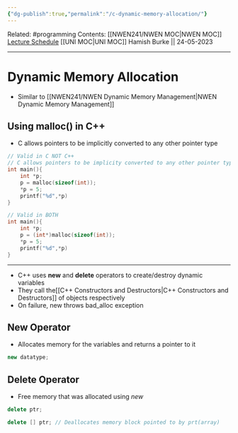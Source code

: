 ```yaml
---
{"dg-publish":true,"permalink":"/c-dynamic-memory-allocation/"}
---
```


Related: #programming 
Contents: [[NWEN241/NWEN MOC\|NWEN MOC]]
[Lecture Schedule](https://ecs.wgtn.ac.nz/Courses/NWEN241_2023T1/LectureSchedule)
[[UNI MOC\|UNI MOC]]
Hamish Burke || 24-05-2023
***

# Dynamic Memory Allocation

- Similar to [[NWEN241/NWEN Dynamic Memory Management\|NWEN Dynamic Memory Management]]

## Using malloc() in C++

- C allows pointers to be implicitly converted to any other pointer type

```C++
// Valid in C NOT C++
// C allows pointers to be implicity converted to any other pointer type
int main(){
	int *p;
	p = malloc(sizeof(int));
	*p = 5;
	printf("%d",*p)
}

// Valid in BOTH
int main(){
	int *p;
	p = (int*)malloc(sizeof(int));
	*p = 5;
	printf("%d",*p)
}
```

***

- C++ uses **new** and **delete** operators to create/destroy dynamic variables
- They call the[[C++ Constructors and Destructors\|C++ Constructors and Destructors]] of objects respectively
- On failure, new throws bad_alloc exception

## New Operator

- Allocates memory for the variables and returns a pointer to it

```C++
new datatype;
```

## Delete Operator

- Free memory that was allocated using *new*

```C++
delete ptr;

delete [] ptr; // Deallocates memory block pointed to by prt(array)
```



